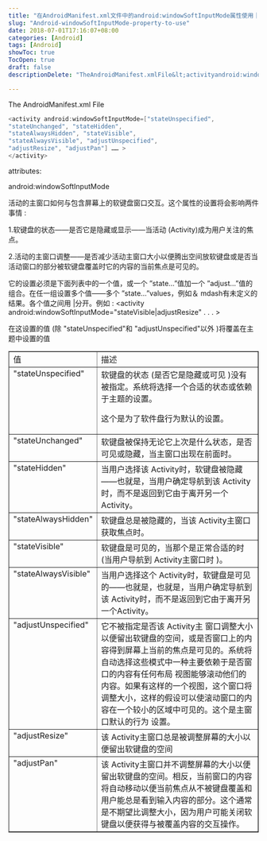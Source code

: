```yaml
---
title: "在AndroidManifest.xml文件中的android:windowSoftInputMode属性使用｜ keyboard,squeezing,layout"
slug: "Android-windowSoftInputMode-property-to-use"
date: 2018-07-01T17:16:07+08:00
categories: [Android]
tags: [Android]
showToc: true
TocOpen: true
draft: false
descriptionDelete: "TheAndroidManifest.xmlFile&lt;activityandroid:windowSoftInputMode="

---
```

                

The AndroidManifest.xml File
```java
<activity android:windowSoftInputMode=["stateUnspecified",
"stateUnchanged", "stateHidden",
"stateAlwaysHidden", "stateVisible",
"stateAlwaysVisible", "adjustUnspecified",
"adjustResize", "adjustPan"] …… >
</activity>
```


<!--more-->


attributes:

android:windowSoftInputMode

活动的主窗口如何与包含屏幕上的软键盘窗口交互。这个属性的设置将会影响两件事情 :

1.软键盘的状态——是否它是隐藏或显示——当活动 (Activity)成为用户关注的焦点。

2.活动的主窗口调整——是否减少活动主窗口大小以便腾出空间放软键盘或是否当活动窗口的部分被软键盘覆盖时它的内容的当前焦点是可见的。

它的设置必须是下面列表中的一个值，或一个 ”state…”值加一个 ”adjust…”值的组合。在任一组设置多个值——多个 ”state…”values，例如＆ mdash有未定义的结果。各个值之间用 |分开。例如 : &lt;activity android:windowSoftInputMode="stateVisible|adjustResize" . . . &gt;

在这设置的值 (除 "stateUnspecified"和 "adjustUnspecified"以外 )将覆盖在主题中设置的值
<table border="1" cellspacing="0" cellpadding="0">
<tbody>
<tr>
<td valign="top" width="134">值</td>
<td valign="top" width="434">描述</td>
</tr>
<tr>
<td valign="top" width="134">"stateUnspecified"</td>
<td valign="top" width="434">软键盘的状态 (是否它是隐藏或可见 )没有被指定。系统将选择一个合适的状态或依赖于主题的设置。

这个是为了软件盘行为默认的设置。</td>
</tr>
<tr>
<td valign="top" width="134">"stateUnchanged"</td>
<td valign="top" width="434">软键盘被保持无论它上次是什么状态，是否可见或隐藏，当主窗口出现在前面时。</td>
</tr>
<tr>
<td valign="top" width="134">"stateHidden"</td>
<td valign="top" width="434">当用户选择该 Activity时，软键盘被隐藏——也就是，当用户确定导航到该 Activity时，而不是返回到它由于离开另一个 Activity。</td>
</tr>
<tr>
<td valign="top" width="134">"stateAlwaysHidden"</td>
<td valign="top" width="434">软键盘总是被隐藏的，当该 Activity主窗口获取焦点时。</td>
</tr>
<tr>
<td valign="top" width="134">"stateVisible"</td>
<td valign="top" width="434">软键盘是可见的，当那个是正常合适的时 (当用户导航到 Activity主窗口时 )。</td>
</tr>
<tr>
<td valign="top" width="134">"stateAlwaysVisible"</td>
<td valign="top" width="434">当用户选择这个 Activity时，软键盘是可见的——也就是，也就是，当用户确定导航到该 Activity时，而不是返回到它由于离开另一个Activity。</td>
</tr>
<tr>
<td valign="top" width="134">"adjustUnspecified"</td>
<td valign="top" width="434">它不被指定是否该 Activity主 窗口调整大小以便留出软键盘的空间，或是否窗口上的内容得到屏幕上当前的焦点是可见的。系统将自动选择这些模式中一种主要依赖于是否窗口的内容有任何布局 视图能够滚动他们的内容。如果有这样的一个视图，这个窗口将调整大小，这样的假设可以使滚动窗口的内容在一个较小的区域中可见的。这个是主窗口默认的行为 设置。</td>
</tr>
<tr>
<td valign="top" width="134">"adjustResize"</td>
<td valign="top" width="434">该 Activity主窗口总是被调整屏幕的大小以便留出软键盘的空间</td>
</tr>
<tr>
<td valign="top" width="134">"adjustPan"</td>
<td valign="top" width="434">该 Activity主窗口并不调整屏幕的大小以便留出软键盘的空间。相反，当前窗口的内容将自动移动以便当前焦点从不被键盘覆盖和用户能总是看到输入内容的部分。这个通常是不期望比调整大小，因为用户可能关闭软键盘以便获得与被覆盖内容的交互操作。</td>
</tr>
</tbody>
</table>